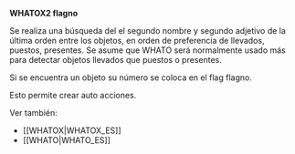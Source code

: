 **WHATOX2 flagno**

Se realiza una búsqueda del el segundo nombre y segundo adjetivo de la última orden entre los objetos, en orden de preferencia de llevados, puestos, presentes. Se asume que WHATO será normalmente usado más para detectar objetos llevados que puestos o presentes.

Si se encuentra un objeto su número se coloca en el flag flagno.

Esto permite crear auto acciones.

Ver también:

* [[WHATOX|WHATOX_ES]]
* [[WHATO|WHATO_ES]]
